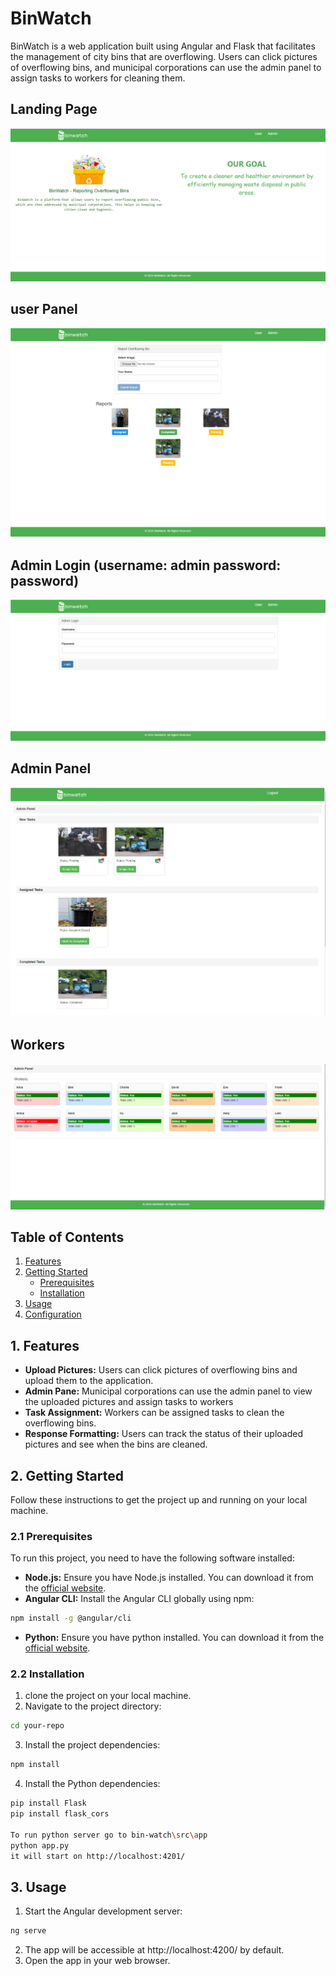 
# BinWatch

BinWatch is a web application built using Angular and Flask that facilitates the management of city bins that are overflowing. Users can click pictures of overflowing bins, and municipal corporations can use the admin panel to assign tasks to workers for cleaning them.

## Landing Page
![Application Screenshot](/images/index.PNG)

## user Panel
![Application Screenshot](/images/userView.PNG)

## Admin Login (username: admin  password: password)
![Application Screenshot](/images/adminLogin.PNG)

## Admin Panel
![Application Screenshot](/images/adminView.PNG)

## Workers
![Application Screenshot](/images/workerView.PNG)

## Table of Contents
1. [Features](#features)
2. [Getting Started](#getting-started)
    - [Prerequisites](#prerequisites)
    - [Installation](#installation)
3. [Usage](#usage)
4. [Configuration](#configuration)

## 1. Features

- **Upload Pictures:** Users can click pictures of overflowing bins and upload them to the application.
- **Admin Pane:** Municipal corporations can use the admin panel to view the uploaded pictures and assign tasks to workers
- **Task Assignment:** Workers can be assigned tasks to clean the overflowing bins.
- **Response Formatting:** Users can track the status of their uploaded pictures and see when the bins are cleaned.

## 2. Getting Started

Follow these instructions to get the project up and running on your local machine.

### 2.1 Prerequisites

To run this project, you need to have the following software installed:

- **Node.js:** Ensure you have Node.js installed. You can download it from the [official website](https://nodejs.org/).
- **Angular CLI:** Install the Angular CLI globally using npm:

```bash
npm install -g @angular/cli
```

- **Python:** Ensure you have python installed. You can download it from the [official website](https://www.python.org/ftp/python/3.12.1/python-3.12.1-amd64.exe).

### 2.2 Installation

1. clone the project on your local machine.
2. Navigate to the project directory:

```bash
cd your-repo
```

3. Install the project dependencies:

```bash
npm install
```

4. Install the Python dependencies:
```bash
pip install Flask
pip install flask_cors

To run python server go to bin-watch\src\app
python app.py
it will start on http://localhost:4201/
```

## 3. Usage

1. Start the Angular development server:

```bash
ng serve
```

2. The app will be accessible at http://localhost:4200/ by default.
3. Open the app in your web browser.
